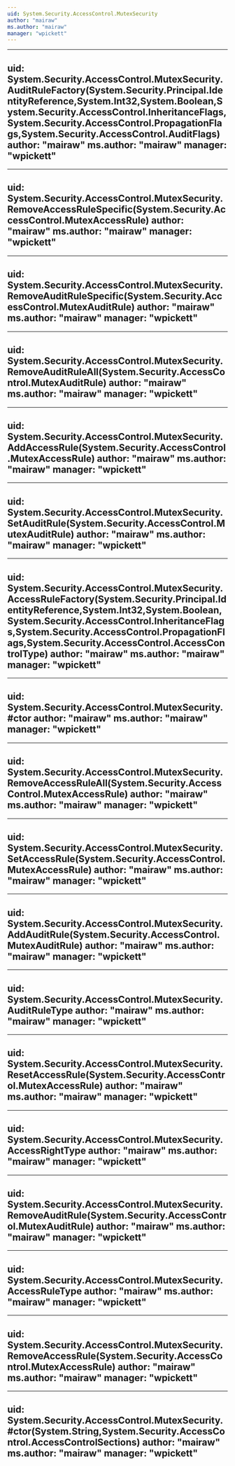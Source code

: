 ```yaml
---
uid: System.Security.AccessControl.MutexSecurity
author: "mairaw"
ms.author: "mairaw"
manager: "wpickett"
---
```


---
uid: System.Security.AccessControl.MutexSecurity.AuditRuleFactory(System.Security.Principal.IdentityReference,System.Int32,System.Boolean,System.Security.AccessControl.InheritanceFlags,System.Security.AccessControl.PropagationFlags,System.Security.AccessControl.AuditFlags)
author: "mairaw"
ms.author: "mairaw"
manager: "wpickett"
---

---
uid: System.Security.AccessControl.MutexSecurity.RemoveAccessRuleSpecific(System.Security.AccessControl.MutexAccessRule)
author: "mairaw"
ms.author: "mairaw"
manager: "wpickett"
---

---
uid: System.Security.AccessControl.MutexSecurity.RemoveAuditRuleSpecific(System.Security.AccessControl.MutexAuditRule)
author: "mairaw"
ms.author: "mairaw"
manager: "wpickett"
---

---
uid: System.Security.AccessControl.MutexSecurity.RemoveAuditRuleAll(System.Security.AccessControl.MutexAuditRule)
author: "mairaw"
ms.author: "mairaw"
manager: "wpickett"
---

---
uid: System.Security.AccessControl.MutexSecurity.AddAccessRule(System.Security.AccessControl.MutexAccessRule)
author: "mairaw"
ms.author: "mairaw"
manager: "wpickett"
---

---
uid: System.Security.AccessControl.MutexSecurity.SetAuditRule(System.Security.AccessControl.MutexAuditRule)
author: "mairaw"
ms.author: "mairaw"
manager: "wpickett"
---

---
uid: System.Security.AccessControl.MutexSecurity.AccessRuleFactory(System.Security.Principal.IdentityReference,System.Int32,System.Boolean,System.Security.AccessControl.InheritanceFlags,System.Security.AccessControl.PropagationFlags,System.Security.AccessControl.AccessControlType)
author: "mairaw"
ms.author: "mairaw"
manager: "wpickett"
---

---
uid: System.Security.AccessControl.MutexSecurity.#ctor
author: "mairaw"
ms.author: "mairaw"
manager: "wpickett"
---

---
uid: System.Security.AccessControl.MutexSecurity.RemoveAccessRuleAll(System.Security.AccessControl.MutexAccessRule)
author: "mairaw"
ms.author: "mairaw"
manager: "wpickett"
---

---
uid: System.Security.AccessControl.MutexSecurity.SetAccessRule(System.Security.AccessControl.MutexAccessRule)
author: "mairaw"
ms.author: "mairaw"
manager: "wpickett"
---

---
uid: System.Security.AccessControl.MutexSecurity.AddAuditRule(System.Security.AccessControl.MutexAuditRule)
author: "mairaw"
ms.author: "mairaw"
manager: "wpickett"
---

---
uid: System.Security.AccessControl.MutexSecurity.AuditRuleType
author: "mairaw"
ms.author: "mairaw"
manager: "wpickett"
---

---
uid: System.Security.AccessControl.MutexSecurity.ResetAccessRule(System.Security.AccessControl.MutexAccessRule)
author: "mairaw"
ms.author: "mairaw"
manager: "wpickett"
---

---
uid: System.Security.AccessControl.MutexSecurity.AccessRightType
author: "mairaw"
ms.author: "mairaw"
manager: "wpickett"
---

---
uid: System.Security.AccessControl.MutexSecurity.RemoveAuditRule(System.Security.AccessControl.MutexAuditRule)
author: "mairaw"
ms.author: "mairaw"
manager: "wpickett"
---

---
uid: System.Security.AccessControl.MutexSecurity.AccessRuleType
author: "mairaw"
ms.author: "mairaw"
manager: "wpickett"
---

---
uid: System.Security.AccessControl.MutexSecurity.RemoveAccessRule(System.Security.AccessControl.MutexAccessRule)
author: "mairaw"
ms.author: "mairaw"
manager: "wpickett"
---

---
uid: System.Security.AccessControl.MutexSecurity.#ctor(System.String,System.Security.AccessControl.AccessControlSections)
author: "mairaw"
ms.author: "mairaw"
manager: "wpickett"
---

